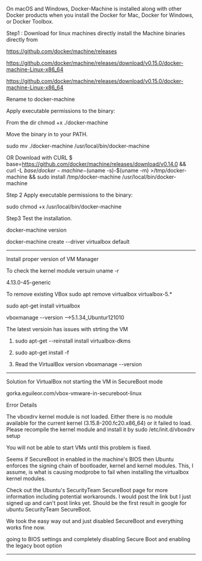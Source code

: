  


On macOS and Windows, Docker-Machine is installed along with other Docker products when you install the Docker for Mac, Docker for Windows, or Docker Toolbox.

Step1 : Download for linux machines directly
install the Machine binaries directly  from

https://github.com/docker/machine/releases

https://github.com/docker/machine/releases/download/v0.15.0/docker-machine-Linux-x86_64

https://github.com/docker/machine/releases/download/v0.15.0/docker-machine-Linux-x86_64

Rename to docker-machine

Apply executable permissions to the binary:

 From the dir
chmod +x ./docker-machine

Move the binary in to your PATH.

sudo mv ./docker-machine /usr/local/bin/docker-machine


OR
Download with CURL
$ base=https://github.com/docker/machine/releases/download/v0.14.0 && curl -L $base/docker-machine-$(uname -s)-$(uname -m) >/tmp/docker-machine && sudo install /tmp/docker-machine /usr/local/bin/docker-machine

Step 2
Apply executable permissions to the binary:

sudo chmod +x /usr/local/bin/docker-machine

Step3
Test the installation.

docker-machine version

docker-machine create --driver virtualbox default

************************************************************************************************

Install proper version of VM Manager

To check the kernel module versuin
uname -r

4.13.0-45-generic

To remove existing VBox
sudo apt remove virtualbox virtualbox-5.*

sudo apt-get install virtualbox

vboxmanage --version  -->5.1.34_Ubuntur121010

The latest versioin has  issues with strting the VM
 

1. sudo apt-get --reinstall install virtualbox-dkms

2. sudo apt-get install -f 


3. Read the VirtualBox version
   vboxmanage --version
**************************************************************************************************
Solution for VirtualBox not starting the VM in SecureBoot mode

gorka.eguileor.com/vbox-vmware-in-secureboot-linux

Error Details

The vboxdrv kernel module is not loaded. Either there is no module
available for the current kernel (3.15.8-200.fc20.x86_64) or it failed to
load. Please recompile the kernel module and install it by sudo /etc/init.d/vboxdrv setup

You will not be able to start VMs until this problem is fixed.


 Seems if SecureBoot in enabled in the machine's BIOS then Ubuntu enforces the signing chain of bootloader, kernel and kernel modules. This, I assume, is what is causing modprobe to fail when installing the virtualbox kernel modules.

Check out the Ubuntu's SecurityTeam SecureBoot page for more information including potential workarounds. I would post the link but I just signed up and can't post links yet. Should be the first result in google for ubuntu SecurityTeam SecureBoot.

We took the easy way out and just disabled SecureBoot and everything works fine now. 

going to BIOS settings and completely disabling Secure Boot and enabling the legacy boot option

**********************************************************************************************




